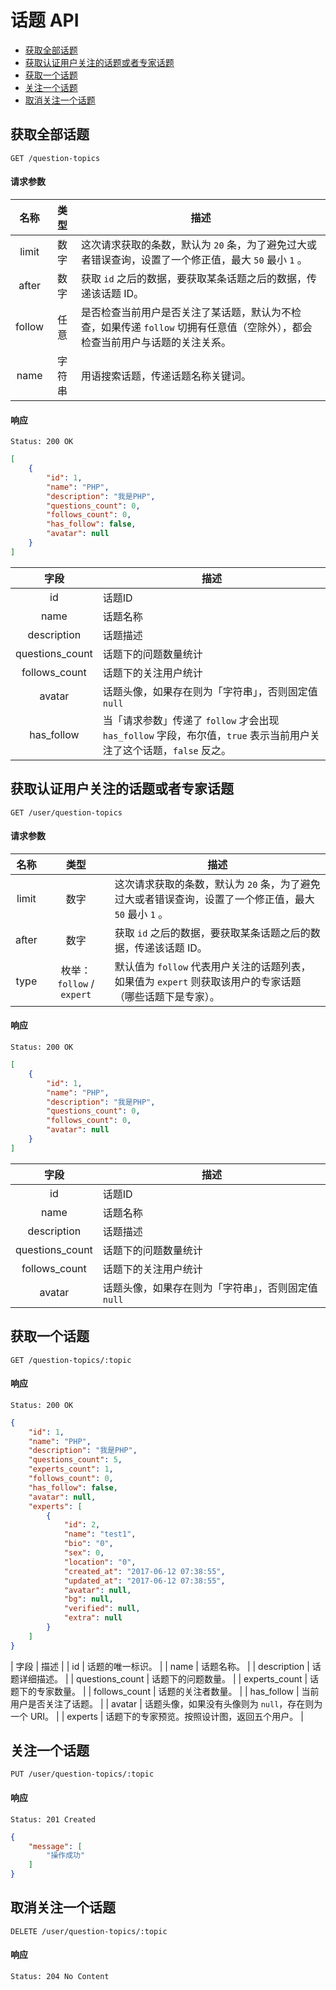 # 话题 API

- [获取全部话题](#获取全部话题)
- [获取认证用户关注的话题或者专家话题](#获取认证用户关注的话题或者专家话题)
- [获取一个话题](#获取一个话题)
- [关注一个话题](#关注一个话题)
- [取消关注一个话题](#取消关注一个话题)

## 获取全部话题

```
GET /question-topics
```

#### 请求参数

| 名称 | 类型 | 描述 |
|:----:|:----:|----|
| limit | 数字 | 这次请求获取的条数，默认为 `20` 条，为了避免过大或者错误查询，设置了一个修正值，最大 `50` 最小 `1` 。 |
| after | 数字 | 获取 `id` 之后的数据，要获取某条话题之后的数据，传递该话题 ID。 |
| follow | 任意 | 是否检查当前用户是否关注了某话题，默认为不检查，如果传递 `follow` 切拥有任意值（空除外），都会检查当前用户与话题的关注关系。 |
| name | 字符串 | 用语搜索话题，传递话题名称关键词。 |

#### 响应

```
Status: 200 OK
```
```json
[
    {
        "id": 1,
        "name": "PHP",
        "description": "我是PHP",
        "questions_count": 0,
        "follows_count": 0,
        "has_follow": false,
        "avatar": null
    }
]
```

| 字段 | 描述 |
|:----:|----|
| id | 话题ID |
| name | 话题名称 |
| description | 话题描述 |
| questions_count | 话题下的问题数量统计 |
| follows_count | 话题下的关注用户统计 |
| avatar | 话题头像，如果存在则为「字符串」，否则固定值 `null` |
| has_follow | 当「请求参数」传递了 `follow` 才会出现 `has_follow` 字段，布尔值，`true` 表示当前用户关注了这个话题，`false` 反之。 |

## 获取认证用户关注的话题或者专家话题

```
GET /user/question-topics
```

#### 请求参数

| 名称 | 类型 | 描述 |
|:----:|:----:|----|
| limit | 数字 | 这次请求获取的条数，默认为 `20` 条，为了避免过大或者错误查询，设置了一个修正值，最大 `50` 最小 `1` 。 |
| after | 数字 | 获取 `id` 之后的数据，要获取某条话题之后的数据，传递该话题 ID。 |
| type | 枚举：`follow` / `expert` | 默认值为 `follow` 代表用户关注的话题列表，如果值为 `expert` 则获取该用户的专家话题（哪些话题下是专家）。 |

#### 响应

```
Status: 200 OK
```
```json
[
    {
        "id": 1,
        "name": "PHP",
        "description": "我是PHP",
        "questions_count": 0,
        "follows_count": 0,
        "avatar": null
    }
]
```
| 字段 | 描述 |
|:----:|----|
| id | 话题ID |
| name | 话题名称 |
| description | 话题描述 |
| questions_count | 话题下的问题数量统计 |
| follows_count | 话题下的关注用户统计 |
| avatar | 话题头像，如果存在则为「字符串」，否则固定值 `null` |

## 获取一个话题

```
GET /question-topics/:topic
```

#### 响应

```
Status: 200 OK
```
```json
{
    "id": 1,
    "name": "PHP",
    "description": "我是PHP",
    "questions_count": 5,
    "experts_count": 1,
    "follows_count": 0,
    "has_follow": false,
    "avatar": null,
    "experts": [
        {
            "id": 2,
            "name": "test1",
            "bio": "0",
            "sex": 0,
            "location": "0",
            "created_at": "2017-06-12 07:38:55",
            "updated_at": "2017-06-12 07:38:55",
            "avatar": null,
            "bg": null,
            "verified": null,
            "extra": null
        }
    ]
}
```

| 字段 | 描述 |
| id | 话题的唯一标识。 |
| name | 话题名称。 | 
| description | 话题详细描述。 |
| questions_count | 话题下的问题数量。 |
| experts_count | 话题下的专家数量。 |
| follows_count | 话题的关注者数量。 |
| has_follow | 当前用户是否关注了话题。 |
| avatar | 话题头像，如果没有头像则为 `null`，存在则为一个 URI。 |
| experts | 话题下的专家预览。按照设计图，返回五个用户。 |


## 关注一个话题

```
PUT /user/question-topics/:topic
```

#### 响应

```
Status: 201 Created
```
```json
{
    "message": [
        "操作成功"
    ]
}
```

## 取消关注一个话题

```
DELETE /user/question-topics/:topic
```

#### 响应

```
Status: 204 No Content
```
